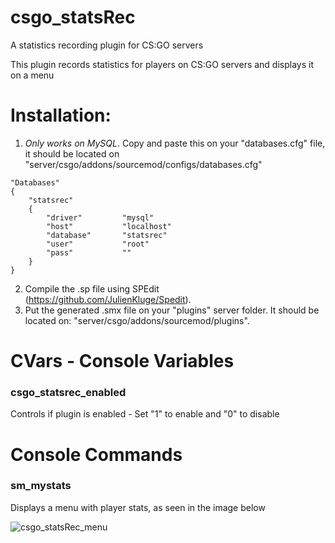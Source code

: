 # csgo_statsRec
A statistics recording plugin for CS:GO servers

This plugin records statistics for players on CS:GO servers and displays it on a menu


# Installation:

1. *Only works on MySQL*. Copy and paste this on your "databases.cfg" file, 
it should be located on "server/csgo/addons/sourcemod/configs/databases.cfg"

```
"Databases"
{
	"statsrec"
	{
		"driver"         "mysql"
		"host"           "localhost"
		"database"       "statsrec"
		"user"           "root"
		"pass"           ""
	}
}
```

2. Compile the .sp file using SPEdit (https://github.com/JulienKluge/Spedit).
3. Put the generated .smx file on your "plugins" server folder. It should be located on: "server/csgo/addons/sourcemod/plugins".

# CVars - Console Variables

### csgo_statsrec_enabled

 Controls if plugin is enabled - Set "1" to enable and "0" to disable
 
 
# Console Commands

### sm_mystats

Displays a menu with player stats, as seen in the image below

![csgo_statsRec_menu](https://i.imgur.com/1Qj52IJ.jpg)
